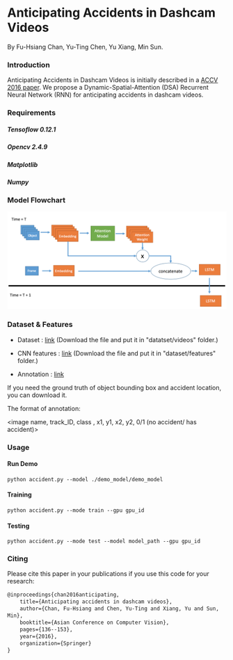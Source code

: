# Anticipating Accidents in Dashcam Videos
By Fu-Hsiang Chan, Yu-Ting Chen, Yu Xiang, Min Sun.

### Introduction

Anticipating Accidents in Dashcam Videos is initially described in a [ACCV 2016 paper](https://drive.google.com/file/d/0ByuDEGFYmWsbNkVxcUxhdDRVRkU/view).
We propose a Dynamic-Spatial-Attention (DSA) Recurrent Neural Network (RNN) for anticipating accidents in dashcam videos.

### Requirements

##### Tensoflow 0.12.1
##### Opencv 2.4.9
##### Matplotlib
##### Numpy

### Model Flowchart
![Alt text](./img/flowchart.png "Optional title")


### Dataset & Features

* Dataset : [link](http://aliensunmin.github.io/project/dashcam/) (Download the file and put it in "datatset/videos" folder.)

* CNN features : [link](https://drive.google.com/open?id=0B8xi2Pbo0n2gaG84ZTNKMXZtbGc) (Download the file and put it in "dataset/features" folder.)

* Annotation : [link](https://drive.google.com/file/d/0B8xi2Pbo0n2gdTlwT2NXdS1NTFE/view?usp=sharing)

If you need the ground truth of object bounding box and accident location, you can download it.

The format of annotation:

<image name, track_ID, class , x1, y1, x2, y2, 0/1 (no accident/ has accident)>

### Usage

#### Run Demo
```
python accident.py --model ./demo_model/demo_model
```

#### Training
```
python accident.py --mode train --gpu gpu_id
```

#### Testing
```
python accident.py --mode test --model model_path --gpu gpu_id
```

### Citing

Please cite this paper in your publications if you use this code for your research:

    @inproceedings{chan2016anticipating,
        title={Anticipating accidents in dashcam videos},
        author={Chan, Fu-Hsiang and Chen, Yu-Ting and Xiang, Yu and Sun, Min},
        booktitle={Asian Conference on Computer Vision},
        pages={136--153},
        year={2016},
        organization={Springer}
    }
